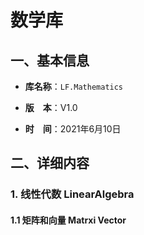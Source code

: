 # 数学库 

## 一、基本信息

-   **库名称**：`LF.Mathematics`﻿

-   **版　本**：V1.0
-   **时　间**：2021年6月10日

## 二、详细内容

### 1. 线性代数 LinearAlgebra

#### 1.1 矩阵和向量 Matrxi Vector



